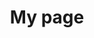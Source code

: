 ---
title: My page
type: landing

sections:
  - block: markdown
    content:
      title: "대규모 트래픽 대응<br> 라이브 스트리밍 인프라 구축"
      subtitle: AWS
      text: |
        # OliveYoung Live Commerce 
        ![Project Logo](Project-Logo.png)
        - 접속 URL : https://www.olcl.shop
        - Test ID : user1 / CloudWave!
        
        <br><br><br>

        ## 프로젝트 소개
        - 3개 이상의 라이브 채널을 제공하는 **다중** 채널 라이브 서비스
        - 클라우드 기반의 트래픽 처리를 통한 **안정적인** 라이브 서비스
        - **AWS SaaS** 기반 ML 서비스 활용을 통한 개인 맞춤형 서비스

        <br><br>

        ## 1. 기술 스택
        1. **인프라**
           - Nginx
           - Kubernetes
           - EC2

           <br>

        2. **개발**
           - Streamlit
           - SpringBoot
           - Lambda

           <br>

        3. **데이터 베이스**
           - RDS
           - DynamoDB
           - S3

           <br>

        4. **CI/CD**
           - GitLab
           - Jenkins
           - ArgoCD

           <br>

        5. **모니터링**
           - Loki
           - Prometheus
           - Grafana
           - CloudWatch

           <br>

        6. **협업**
           - Notion
           - Slack

           <br><br><br>

        ## 2. 프로젝트 기간 및 일정 관리
        프로젝트 기간
           - 2024-08-12 ~ 2024-08-31

           <br>

        일정 관리
           - Notion 및 Slack을 통해 진행 상황 공유
           - 매일 오전 회의 진행 및 Agile한 업무 분담

           <br><br><br>

        ## 3. 프로젝트 차별점
        - 개발 환경과 운영 환경 분리 및 격리를 위한 중앙 관리 환경 존재
        - Warm Standby DR (RTO : 5min / RPO : 15min)
        - Public Bastion X → EC2 Instance Connect Endpoint 사용
        - 폐쇄 CI/CD 구축
        - 환경 간 중복 리소스 공유
        - 썸네일을 사용한 Rekognize로 1/25 수준 비용 절감

        <br><br><br>

        ## 4. 전체 아키텍처
        ![Main Architecture](main-archi.png)

        <br><br><br>

        ## 5. IVS - Service Flow
        ![IVS Service Flow](IVS-service.png)

        <br><br><br>

        ## 6. Rekognition + Personalize - Service Flow
        ![Rekognition and Personalize Service Flow](Rekognition+Personalize.png)

        <br><br><br>

        ## 7. Monitoring
        ![Grafana Dashboard](Grafana.png)
        - Prometheus + Loki & Cloudwatch

        <br><br><br>

        ## 8. Alarm
        ![Alarm System](Alarm.png)

        <br><br><br>

        ## 9-1. CI/CD Pipeline
        ![CI/CD Pipeline](CICD.png)

        <br><br><br>

        ## 9-2. Lambda Pipeline
        ![Lambda Pipeline](Lambda-pipeline.png)

        <br><br><br>

        ## 10. Load Test
        ![Load Test Results](LoadTest.png)
        - ApacheBench & Jmeter 를 통한 100,000 request/s Test

        <br><br><br>

        ## 11. 개선 목표
        1. Monitoring 최적화
              - 단일 Prometheus기반 중앙 집중식 모니터링 → Thanos(OSS)를 활용한 메트릭 관리

              <br>

        2. Cache 사용을 통한 성능 향상
              - RDS - Elastic Cache 연결 → 데이터 베이스 접근 성능 향상

              <br>

        3. Log에 대한 분석 고도화
              - ELK stack (Elasticsearch - Logstash - Kibana) 사용 → 문제 대응력 강화 
---